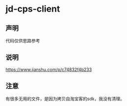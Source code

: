 # jd-cps-client

## 声明

代码仅供思路参考

## 说明

https://www.jianshu.com/p/c74832f4b233

## 注意

有很多无用的文件，是因为拷贝自淘宝客的sdk，我没有清理。
